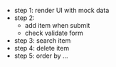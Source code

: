 - step 1: render UI with mock data
- step 2: 
  - add item when submit
  - check validate form
- step 3: search item
- step 4: delete item
- step 5: order by ...